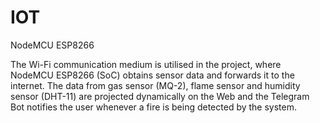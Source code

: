 # IOT
NodeMCU ESP8266 

The Wi-Fi communication medium is utilised in the project, where NodeMCU ESP8266 (SoC) obtains sensor data and forwards it to the internet. The data from gas sensor (MQ-2), flame sensor and humidity sensor (DHT-11) are projected dynamically on the Web and the Telegram Bot notifies the user whenever a fire is being detected by the system.
